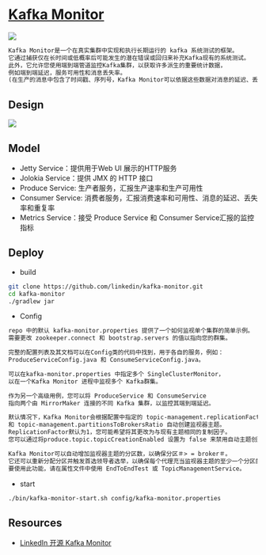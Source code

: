 # [Kafka Monitor](https://github.com/linkedin/kafka-monitor)

![](../pic/Kafka-OP-Arch.jpeg)

```md
Kafka Monitor是一个在真实集群中实现和执行长期运行的 kafka 系统测试的框架。
它通过捕获仅在长时间或低概率后可能发生的潜在错误或回归来补充Kafka现有的系统测试。
此外，它允许您使用端到端管道监控Kafka集群，以获取许多派生的重要统计数据，
例如端到端延迟，服务可用性和消息丢失率。
(在生产的消息中包含了时间戳、序列号，Kafka Monitor可以依据这些数据对消息的延迟、丢失率和重复率进行统计。)
```

## Design
![](../pic/kafka-monitor.jpeg)

## Model
* Jetty Service：提供用于Web UI 展示的HTTP服务
* Jolokia Service：提供 JMX 的 HTTP 接口
* Produce Service: 生产者服务，汇报生产速率和生产可用性
* Consumer Service: 消费者服务，汇报消费速率和可用性、消息的延迟、丢失率和重复率
* Metrics Service：接受 Produce Service 和 Consumer Service汇报的监控指标

## Deploy
* build
```sh
git clone https://github.com/linkedin/kafka-monitor.git
cd kafka-monitor
./gradlew jar
```
* Config
```md
repo 中的默认 kafka-monitor.properties 提供了一个如何监视单个集群的简单示例。
需要更改 zookeeper.connect 和 bootstrap.servers 的值以指向您的群集。

完整的配置列表及其文档可以在Config类的代码中找到，用于各自的服务，例如：
ProduceServiceConfig.java 和 ConsumeServiceConfig.java。

可以在kafka-monitor.properties 中指定多个 SingleClusterMonitor，
以在一个Kafka Monitor 进程中监视多个 Kafka群集。

作为另一个高级用例，您可以将 ProduceService 和 ConsumeService 
指向两个由 MirrorMaker 连接的不同 Kafka 集群，以监控其端到端延迟。

默认情况下，Kafka Monitor会根据配置中指定的 topic-management.replicationFactor
和 topic-management.partitionsToBrokersRatio 自动创建监视器主题。
ReplicationFactor默认为1，您可能希望将其更改为与现有主题相同的复制因子。
您可以通过将produce.topic.topicCreationEnabled 设置为 false 来禁用自动主题创建。

Kafka Monitor可以自动增加监视器主题的分区数，以确保分区＃> = broker＃。
它还可以重新分配分区并触发首选领导者选举，以确保每个代理充当监视器主题的至少一个分区的领导者。
要使用此功能，请在属性文件中使用 EndToEndTest 或 TopicManagementService。
```
* start
```sh
./bin/kafka-monitor-start.sh config/kafka-monitor.properties
```


## Resources
* [LinkedIn 开源 Kafka Monitor](https://www.jianshu.com/p/d4cf65aecdce)